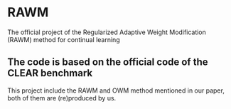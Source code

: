 # RAWM
The official project of the Regularized Adaptive Weight Modification (RAWM) method for continual learning

## The code is based on the official code of the CLEAR benchmark

This project include the RAWM and OWM method mentioned in our paper, both of them are (re)produced by us.
